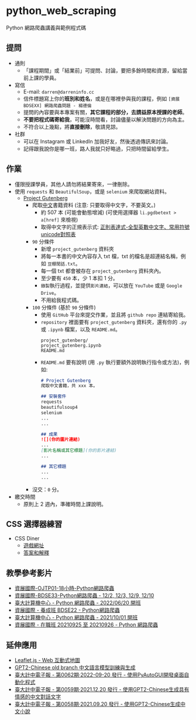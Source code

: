 # python_web_scraping
Python 網路爬蟲講義與範例程式碼

## 提問
- 通則
  - 「課程期間」或「結業前」可提問、討論，要把多餘時間和資源，留給當前上課的學員。
- 寫信
	- E-mail: `darren@darreninfo.cc`
	- 信件標題寫上你的**班別和姓名**，或是在哪裡參與我的課程，例如 `[資展 BDSEXX] 網路爬蟲問題 - 楊德倫`
	- 提問的內容要與本專案有關，**其它課程的部分，去請益原本授課的老師**。
	- **不要把程式碼寄給我**，可能沒時間看，討論儘量以解決問題的方向為主。
	- 不符合以上幾點，將**直接刪除**，敬請見諒。
- 社群
  - 可以在 Instagram 或 LinkedIn 加我好友，然後透過傳訊來討論。
  - 記得跟我說你是哪一班，路人我就只好略過，只把時間留給學生。


## 作業
- 僅限授課學員，其他人請勿將結果寄來，一律刪除。
- 使用 `requests` 和 `BeautifulSoup`，或是 `selenium` 來爬取網站資料。
  - [Project Gutenberg](https://www.gutenberg.org/)
    - 爬取[中文](https://www.gutenberg.org/browse/languages/zh)書籍資料 (注意: 只要取得中文字，不要英文。)
      - 約 507 本 (可能會動態增減) (可使用選擇器 `li.pgdbetext > a[href]` 來檢視)
      - 取得中文字的正規表示式: [正則表達式-全型英數中文字、常用符號unicode對照表](https://blog.typeart.cc/正則表達式-全型英數中文字、常用符號unicode對照表/)
    - `90` 分條件
      - 新增 `project_gutenberg` 資料夾
      - 將每一本書的中文內容存入 txt 檔，txt 的檔名是超連結名稱，例如 `豆棚閒話.txt`。
      - 每一個 txt 都會被存在 `project_gutenberg` 資料夾內。
      - 至少要有 `450` 本，少 1 本扣 1 分。
      - `錄製`執行過程，並提供`影片連結`，可以放在 `YouTube` 或是 `Google Drive`。
      - 不用給我程式碼。
    - `100` 分條件 (基於 `90` 分條件)
      - 使用 `GitHub` 平台來提交作業，並且將 `github repo` 連結寄給我。
      - `repository` 裡面要有 `project_gutenberg` 資料夾，還有你的 `.py` 或 `.ipynb` 檔案，以及 `README.md`。
        ```
        project_gutenberg/
        project_gutenberg.ipynb
        README.md
        ```
      - `README.md` 要有說明 (用 `.py` 執行要額外說明執行指令或方法)，例如:
        ```markdown
        # Project Gutenberg
        爬取中文書籍，共 xxx 本。

        ## 安裝套件
        requests
        beautifulsoup4
        selenium
        ...
        ...

        ## 成果
        ![](你的圖片連結)
        ...
        [影片名稱或其它標題](你的影片連結)
        ...

        ## 其它標題
        ...
        ...
        ```
    - 沒交：`0` 分。
- 繳交時間
  - 原則上 2 週內，準確時間上課說明。


## CSS 選擇器練習
- CSS Diner 
  - [遊戲網址](https://flukeout.github.io/)
  - [答案和解釋](https://andersjensen.org/solutions-to-css-diner/)


## 教學參考影片
- [資展國際-OJTP01-18小時-Python網路爬蟲](https://www.youtube.com/playlist?list=PLV4FeK54eNbzgcKtC5s3u7Tv2dZ0BnVsW "資展國際-OJTP01-18小時-Python網路爬蟲")
- [資展國際-BDSE33-Python網路爬蟲 - 12/2, 12/3, 12/9, 12/10](https://www.youtube.com/playlist?list=PLV4FeK54eNbxprT9Sn6FWlcb63u8t0HKt "資展國際-BDSE33-Python網路爬蟲")
- [臺大計算機中心 - Python 網路爬蟲 - 2022/06/20 開班](https://www.youtube.com/playlist?list=PLV4FeK54eNbyZ_rvAAkCICYufOtuQZtTI)
- [資展國際 - 養成班 BDSE22 - Python網路爬蟲](https://www.youtube.com/playlist?list=PLV4FeK54eNbwOKHOH4aWR95fo0cU4wH3O "Python網路爬蟲")
- [臺大計算機中心 - Python 網路爬蟲 - 2021/10/01 開班](https://www.youtube.com/playlist?list=PLV4FeK54eNby0rK-Xpex6baRXE3DG-leg "Python網路爬蟲")
- [資展國際 - 在職班 20210925 至 20210926 - Python 網路爬蟲](https://www.youtube.com/playlist?list=PLV4FeK54eNbwqSdrLfXitmfb4HhB51yOM "Python網路爬蟲")


## 延伸應用
- [Leaflet.js - Web 互動式地圖](https://www.youtube.com/playlist?list=PLV4FeK54eNbwNaCoJomI1jhvgm-A-vOsz)
- [GPT2-Chinese old branch 中文語言模型訓練與生成](https://youtu.be/c3fHRQonqlM)
- [臺大計中電子報 - 第0062期‧2022-09-20 發行 - 使用PyAutoGUI開發桌面自動化程式](https://www.cc.ntu.edu.tw/chinese/epaper/home/20220920_006203.html "臺大計中電子報 - 第0062期‧2022-09-20 發行 - 使用PyAutoGUI開發桌面自動化程式")
- [臺大計中電子報 - 第0059期‧2021.12.20 發行 - 使用GPT2-Chinese生成具有情感的中文對話文字](https://www.cc.ntu.edu.tw/chinese/epaper/0059/20211220_5908.html "臺大計中電子報 - 第0059期‧2021.12.20 發行 - 使用GPT2-Chinese生成具有情感的中文對話文字")
- [臺大計中電子報 - 第0058期‧2021.09.20 發行 - 使用GPT2-Chinese生成中文小說](https://www.cc.ntu.edu.tw/chinese/epaper/0058/20210920_5808.html "臺大計中電子報 - 第0058期‧2021.09.20 發行 - 使用GPT2-Chinese生成中文小說")